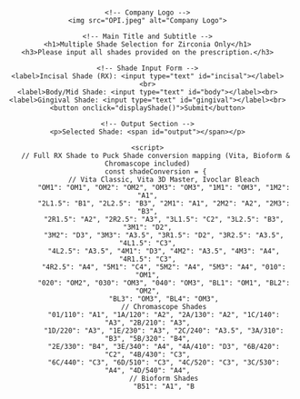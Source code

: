 
<html>
<head>
    <title>Multiple Shade Selection for Zirconia Only</title>
    <style>
        body {
            font-family: Arial, sans-serif;
            text-align: center;
            margin: 20px;
        }
        img {
            width: 500px; /* Increased logo size */
            margin-bottom: 10px;
        }
        h1 {
            font-size: 24px;
        }
        h3 {
            font-size: 16px;
            color: gray;
        }
        input {
            margin: 5px;
            padding: 5px;
        }
        button {
            padding: 8px 12px;
            background-color: #007bff;
            color: white;
            border: none;
            cursor: pointer;
        }
        button:hover {
            background-color: #0056b3;
        }
        p {
            font-weight: bold;
            margin-top: 15px;
        }
    </style>
</head>
<body>

    <!-- Company Logo -->
    <img src="OPI.jpeg" alt="Company Logo">

    <!-- Main Title and Subtitle -->
    <h1>Multiple Shade Selection for Zirconia Only</h1>
    <h3>Please input all shades provided on the prescription.</h3>

    <!-- Shade Input Form -->
    <label>Incisal Shade (RX): <input type="text" id="incisal"></label><br>
    <label>Body/Mid Shade: <input type="text" id="body"></label><br>
    <label>Gingival Shade: <input type="text" id="gingival"></label><br>
    <button onclick="displayShade()">Submit</button>

    <!-- Output Section -->
    <p>Selected Shade: <span id="output"></span></p>

    <script>
        // Full RX Shade to Puck Shade conversion mapping (Vita, Bioform & Chromascope included)
        const shadeConversion = {
            // Vita Classic, Vita 3D Master, Ivoclar Bleach
            "OM1": "OM1", "OM2": "OM2", "OM3": "OM3", "1M1": "OM3", "1M2": "A1",
            "2L1.5": "B1", "2L2.5": "B3", "2M1": "A1", "2M2": "A2", "2M3": "B3",
            "2R1.5": "A2", "2R2.5": "A3", "3L1.5": "C2", "3L2.5": "B3", "3M1": "D2",
            "3M2": "D3", "3M3": "A3.5", "3R1.5": "D2", "3R2.5": "A3.5", "4L1.5": "C3",
            "4L2.5": "A3.5", "4M1": "D3", "4M2": "A3.5", "4M3": "A4", "4R1.5": "C3",
            "4R2.5": "A4", "5M1": "C4", "5M2": "A4", "5M3": "A4", "010": "OM1",
            "020": "OM2", "030": "OM3", "040": "OM3", "BL1": "OM1", "BL2": "OM2",
            "BL3": "OM3", "BL4": "OM3",
            // Chromascope Shades
            "01/110": "A1", "1A/120": "A2", "2A/130": "A2", "1C/140": "A3", "2B/210": "A3",
            "1D/220": "A3", "1E/230": "A3", "2C/240": "A3.5", "3A/310": "B3", "5B/320": "B4",
            "2E/330": "B4", "3E/340": "A4", "4A/410": "D3", "6B/420": "C2", "4B/430": "C3",
            "6C/440": "C3", "6D/510": "C3", "4C/520": "C3", "3C/530": "A4", "4D/540": "A4",
            // Bioform Shades
            "B51": "A1", "B
